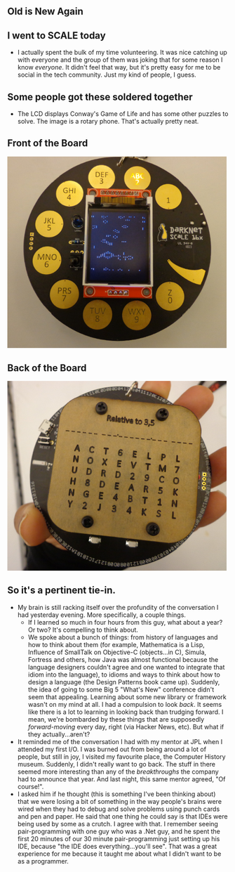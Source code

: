 ## Old is New Again

## I went to SCALE today

- I actually spent the bulk of my time volunteering. It was nice catching up with everyone and the group
  of them was joking that for some reason I know *everyone*. It didn't feel that way, but it's pretty
  easy for me to be social in the tech community. Just my kind of people, I guess. 
  
## Some people got these soldered together

- The LCD displays Conway's Game of Life and has some other puzzles to solve. 
  The image is a rotary phone. That's actually pretty neat. 
  
## Front of the Board 

<img src="/images/Meta/meta.png" width="500">

## Back of the Board 

<img src="/images/Meta/meta1.png" width="500">

## So it's a pertinent tie-in. 

- My brain is still racking itself over the profundity of the conversation I had yesterday evening. 
  More specifically, a couple things.
  - If I learned so much in four hours from this guy, what about a year? Or two? It's compelling to think about.
  - We spoke about a bunch of things: from history of languages and how to think about them (for example, 
    Mathematica is a Lisp, Influence of SmallTalk on Objective-C (objects...in C), Simula, Fortress and others,
    how Java was almost functional because the language designers couldn't agree and one wanted to integrate
    that idiom into the language), to idioms and ways to think about how to design a language (the Design Patterns book came up). 
    Suddenly, the idea of going to some Big 5 "What's New" conference didn't seem that appealing. Learning about
    some new library or framework wasn't on my mind at all. I had a compulsion to look *back*. It seems like there
    is a lot to learning in looking back than trudging forward. I mean, we're bombarded by these things that are 
    supposedly *forward-moving* every day, right (via Hacker News, etc). But what if they actually...aren't?
- It reminded me of the conversation I had with my mentor at JPL when I attended my first I/O. I was burned out from
  being around a lot of people, but still in joy, I visited my favourite place, the Computer History museum. 
  Suddenly, I didn't really want to go back. The stuff in there seemed more interesting than any of the *breakthroughs* 
  the company had to announce that year. And last night, this same mentor agreed, "Of course!".
- I asked him if he thought (this is something I've been thinking about) that we were losing a bit of something in the way
  people's brains were wired when they had to debug and solve problems using punch cards and pen and paper. He said that
  one thing he could say is that IDEs were being used by some as a crutch. I agree with that. I remember seeing pair-programming
  with one guy who was a .Net guy, and he spent the first 20 minutes of our 30 minute pair-programming just setting up his IDE,
  because "the IDE does everything...you'll see". That was a great experience for me because it taught me about what I didn't
  want to be as a programmer.
  
  


